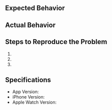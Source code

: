 ## Expected Behavior


## Actual Behavior


## Steps to Reproduce the Problem

  1.
  1.
  1.

## Specifications

  - App Version:
  - iPhone Version:
  - Apple Watch Version:
